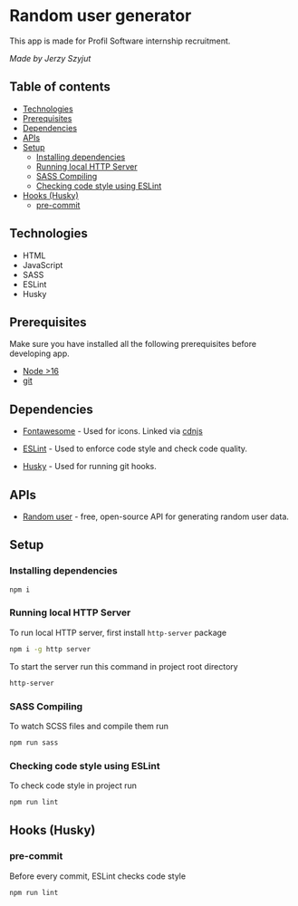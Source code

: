 # Random user generator
This app is made for Profil Software internship recruitment.

*Made by Jerzy Szyjut*

## Table of contents
- [Technologies](#technologies)
- [Prerequisites](#prerequisites)
- [Dependencies](#dependencies)
- [APIs](#apis)
- [Setup](#setup)
    - [Installing dependencies](#installing-dependencies)
    - [Running local HTTP Server](#running-local-http-server)
    - [SASS Compiling](#sass-compiling)
    - [Checking code style using ESLint](#checking-code-style-using-eslint)
- [Hooks (Husky)](#hooks-husky)
    - [pre-commit](#pre-commit)



## Technologies
- HTML
- JavaScript
- SASS
- ESLint
- Husky

## Prerequisites
Make sure you have installed all the following prerequisites before developing app.
- [Node >16](https://nodejs.org/)
- [git](https://git-scm.com/downloads)

## Dependencies
- [Fontawesome](https://fontawesome.com/) - Used for icons. Linked via [cdnjs](https://cdnjs.com/)

- [ESLint](https://eslint.org/) - Used to enforce code style and check code quality.
- [Husky](https://typicode.github.io/husky/#/) - Used for running git hooks.

## APIs
- [Random user](https://randomuser.me/) - free, open-source API for generating random user data.

## Setup
### Installing dependencies
```bash
npm i
```
### Running local HTTP Server
To run local HTTP server, first install `http-server` package
```bash
npm i -g http server
```
To start the server run this command in project root directory
```bash
http-server
```
### SASS Compiling
To watch SCSS files and compile them run
```bash
npm run sass
```
### Checking code style using ESLint
To check code style in project run
```bash
npm run lint
```

## Hooks (Husky)
### pre-commit
Before every commit, ESLint checks code style
```bash
npm run lint
```
